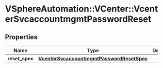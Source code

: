 # VSphereAutomation::VCenter::VcenterSvcaccountmgmtPasswordReset

## Properties
Name | Type | Description | Notes
------------ | ------------- | ------------- | -------------
**reset_spec** | [**VcenterSvcaccountmgmtPasswordResetSpec**](VcenterSvcaccountmgmtPasswordResetSpec.md) |  | 


